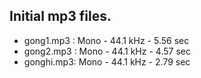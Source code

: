 ## Initial mp3 files.

* gong1.mp3 : Mono - 44.1 kHz - 5.56 sec
* gong2.mp3 : Mono - 44.1 kHz - 4.57 sec
* gonghi.mp3: Mono - 44.1 kHz - 2.79 sec

